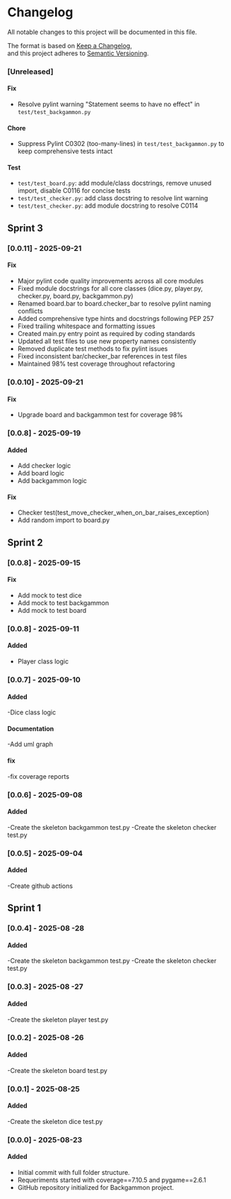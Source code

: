# Changelog

All notable changes to this project will be documented in this file.

The format is based on [Keep a Changelog](https://keepachangelog.com/en/1.1.0/),  
and this project adheres to [Semantic Versioning](https://semver.org/spec/v2.0.0.html).

### [Unreleased]

#### Fix

- Resolve pylint warning "Statement seems to have no effect" in `test/test_backgammon.py`

#### Chore

- Suppress Pylint C0302 (too-many-lines) in `test/test_backgammon.py` to keep comprehensive tests intact

#### Test

- `test/test_board.py`: add module/class docstrings, remove unused import, disable C0116 for concise tests
- `test/test_checker.py`: add class docstring to resolve lint warning
- `test/test_checker.py`: add module docstring to resolve C0114

## Sprint 3

### [0.0.11] - 2025-09-21

#### Fix

- Major pylint code quality improvements across all core modules
- Fixed module docstrings for all core classes (dice.py, player.py, checker.py, board.py, backgammon.py)
- Renamed board.bar to board.checker_bar to resolve pylint naming conflicts
- Added comprehensive type hints and docstrings following PEP 257
- Fixed trailing whitespace and formatting issues
- Created main.py entry point as required by coding standards
- Updated all test files to use new property names consistently
- Removed duplicate test methods to fix pylint issues
- Fixed inconsistent bar/checker_bar references in test files
- Maintained 98% test coverage throughout refactoring

### [0.0.10] - 2025-09-21

#### Fix

- Upgrade board and backgammon test for coverage 98%

### [0.0.8] - 2025-09-19

#### Added

- Add checker logic
- Add board logic
- Add backgammon logic

#### Fix

- Checker test(test_move_checker_when_on_bar_raises_exception)
- Add random import to board.py

## Sprint 2

### [0.0.8] - 2025-09-15

#### Fix

- Add mock to test dice
- Add mock to test backgammon
- Add mock to test board

### [0.0.8] - 2025-09-11

#### Added

- Player class logic

### [0.0.7] - 2025-09-10

#### Added

-Dice class logic

#### Documentation

-Add uml graph

#### fix

-fix coverage reports

### [0.0.6] - 2025-09-08

#### Added

-Create the skeleton backgammon test.py
-Create the skeleton checker test.py

### [0.0.5] - 2025-09-04

#### Added

-Create github actions

## Sprint 1

### [0.0.4] - 2025-08 -28

#### Added

-Create the skeleton backgammon test.py
-Create the skeleton checker test.py

### [0.0.3] - 2025-08 -27

#### Added

-Create the skeleton player test.py

### [0.0.2] - 2025-08 -26

#### Added

-Create the skeleton board test.py

### [0.0.1] - 2025-08-25

#### Added

-Create the skeleton dice test.py

### [0.0.0] - 2025-08-23

#### Added

- Initial commit with full folder structure.
- Requeriments started with coverage==7.10.5 and pygame==2.6.1
- GitHub repository initialized for Backgammon project.
